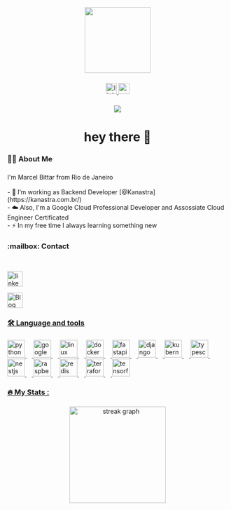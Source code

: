 <div align="center">
  <img height="150" src="https://images.credly.com/size/110x110/images/08096465-cbfc-4c3e-93e5-93c5aa61f23e/image.png"  />
</div>

###

<div align="center">
  <a href="https://www.linkedin.com/in/marcelbittar/" target="_blank">
    <img src="https://img.shields.io/static/v1?message=LinkedIn&logo=linkedin&label=&color=0077B5&logoColor=white&labelColor=&style=for-the-badge" height="25" alt="linkedin logo"  />
  </a>
  <a href="https://www.youtube.com/@marcelbittar" target="_blank">
    <img src="https://img.shields.io/static/v1?message=Youtube&logo=youtube&label=&color=FF0000&logoColor=white&labelColor=&style=for-the-badge" height="25" alt="youtube logo"  />
  </a>
</div>

###

<div align="center">
  <img src="https://visitor-badge.laobi.icu/badge?page_id=mabittar.mabittar&"  />
</div>

###

<h1 align="center">hey there 👋</h1>

###

<h3 align="left">👩‍💻  About Me</h3>

###

<p align="left">I'm Marcel Bittar from Rio de Janeiro<br>
  <br>- 🔭 I’m working as Backend Developer [@Kanastra](https://kanastra.com.br/)
  <br>- ☁️ Also, I'm a Google Cloud Professional Developer and Assossiate Cloud Engineer Certificated
  <br>- ⚡ In my free time I always learning something new
</p>

<p align="left>Proficient in several frameworks for building robust back-end components, ensuring scalability and high availability. Skilled in Docker, Shell automations, Kubernetes orchestration and Linux, enhancing deployment efficiency and security. Strong Project and Change Management expertise following PMI best practices and Agile Methodologies, ensuring project success. Proven track record in crafting reusable, testable, and efficient code to meet project needs.  </p>

### 
  <h3 align="left">:mailbox: Contact</h3>
  <br>
  <p align="left">
  <a href="https://www.linkedin.com/in/marcelbittar/" target="_blank">
    <img src="https://img.shields.io/static/v1?message=LinkedIn&logo=linkedin&label=&color=0077B5&logoColor=white&labelColor=&style=for-the-badge" height="35" alt="linkedin logo"  />
  </p>
    
  <p align="left">
  <a href="https://mabittar.github.io/" target="_blank">
    <img src="https://img.shields.io/static/v1?message=Blog&logo=microdotblog&label=&color=black&logoColor=white&labelColor=&style=for-the-badge" height="35" alt="Blog logo"  />
  </p>
    
###

<h3 align="left">🛠 Language and tools</h3>

###

<div align="left">
  <img src="https://cdn.jsdelivr.net/gh/devicons/devicon/icons/python/python-original.svg" height="40" alt="python logo"  />
  <img width="12" />
  <img src="https://cdn.jsdelivr.net/gh/devicons/devicon/icons/googlecloud/googlecloud-original.svg" height="40" alt="googlecloud logo"  />
  <img width="12" />
  <img src="https://cdn.jsdelivr.net/gh/devicons/devicon/icons/linux/linux-original.svg" height="40" alt="linux logo"  />
  <img width="12" />
  <img src="https://cdn.jsdelivr.net/gh/devicons/devicon/icons/docker/docker-plain-wordmark.svg" height="40" alt="docker logo"  />
  <img width="12" />
  <img src="https://cdn.jsdelivr.net/gh/devicons/devicon/icons/fastapi/fastapi-original.svg" height="40" alt="fastapi logo"  />
  <img width="12" />
  <img src="https://cdn.jsdelivr.net/gh/devicons/devicon/icons/django/django-plain.svg" height="40" alt="django logo"  />
  <img width="12" />
  <img src="https://cdn.jsdelivr.net/gh/devicons/devicon/icons/kubernetes/kubernetes-plain.svg" height="40" alt="kubernetes logo"  />
  <img width="12" />
  <img src="https://cdn.jsdelivr.net/gh/devicons/devicon/icons/typescript/typescript-original.svg" height="40" alt="typescript logo"  />
  <img width="12" />
  <img src="https://cdn.jsdelivr.net/gh/devicons/devicon/icons/nestjs/nestjs-original.svg" height="40" alt="nestjs logo"  />
  <img width="12" />
  <img src="https://cdn.jsdelivr.net/gh/devicons/devicon/icons/raspberrypi/raspberrypi-original.svg" height="40" alt="raspberrypi logo"  />
  <img width="12" />
  <img src="https://cdn.jsdelivr.net/gh/devicons/devicon/icons/redis/redis-original.svg" height="40" alt="redis logo"  />
  <img width="12" />
  <img src="https://cdn.jsdelivr.net/gh/devicons/devicon/icons/terraform/terraform-original.svg" height="40" alt="terraform logo"  />
  <img width="12" />
  <img src="https://cdn.jsdelivr.net/gh/devicons/devicon/icons/tensorflow/tensorflow-original.svg" height="40" alt="tensorflow logo"  />
</div>

###

<h3 align="left">🔥   My Stats :</h3>

###

<div align="center">
  <img src="https://streak-stats.demolab.com?user=mabittar&locale=en&mode=daily&date_format=%5BY.%5Dn.j&hide_border=false&border_radius=5&order=3" height="220" alt="streak graph"  />
</div>

###
